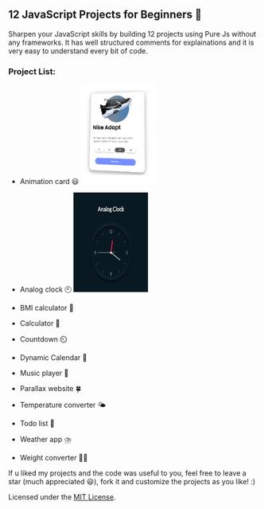 ## 12 JavaScript Projects for Beginners 🚀

Sharpen your JavaScript skills by building 12 projects using Pure Js without any frameworks.
It has well structured comments for explainations and it is very easy to understand every bit of code.

### Project List:

- Animation card 😃
  <img src="./Assets/cardanimation.png" width="150px" height="200" alt="3d-card">

- Analog clock 🕙
  <img src="./Assets/analogclock.PNG" width="150px" height="200" alt="3d-card">

- BMI calculator 📲
- Calculator 📱
- Countdown ⏲️
- Dynamic Calendar 📅
- Music player 🎵
- Parallax website 🍀
- Temperature converter 🌤️
- Todo list 📖
- Weather app ⛈️
- Weight converter 🙇‍♂️

If u liked my projects and the code was useful to you,
feel free to leave a star (much appreciated 😃), fork it and customize the projects as you like! :)

Licensed under the [MIT License](LICENSE).
